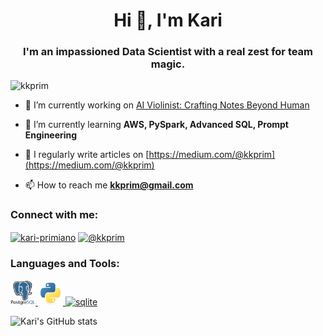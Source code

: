 <h1 align="center">Hi 👋, I'm Kari</h1>
<h3 align="center">I'm an impassioned Data Scientist with a real zest for team magic.</h3>

<p align="left"> <img src="https://komarev.com/ghpvc/?username=kkprim&label=Profile%20views&color=0e75b6&style=flat" alt="kkprim" /> </p>


- 🔭 I’m currently working on [AI Violinist: Crafting Notes Beyond Human](https://github.com/kkprim/Neural-Net-Generative-AI-Violin-Composition)

- 🌱 I’m currently learning **AWS, PySpark, Advanced SQL, Prompt Engineering**

- 📝 I regularly write articles on [https://medium.com/@kkprim](https://medium.com/@kkprim)

- 📫 How to reach me **kkprim@gmail.com**


<h3 align="left">Connect with me:</h3>
<p align="left">
<a href="https://linkedin.com/in/kari-primiano" target="blank"><img align="center" src="https://raw.githubusercontent.com/rahuldkjain/github-profile-readme-generator/master/src/images/icons/Social/linked-in-alt.svg" alt="kari-primiano" height="30" width="40" /></a>
<a href="https://medium.com/@kkprim" target="blank"><img align="center" src="https://raw.githubusercontent.com/rahuldkjain/github-profile-readme-generator/master/src/images/icons/Social/medium.svg" alt="@kkprim" height="30" width="40" /></a>
</p>

<h3 align="left">Languages and Tools:</h3>
<p align="left"> <a href="https://www.postgresql.org" target="_blank" rel="noreferrer"> <img src="https://raw.githubusercontent.com/devicons/devicon/master/icons/postgresql/postgresql-original-wordmark.svg" alt="postgresql" width="40" height="40"/> </a> <a href="https://www.python.org" target="_blank" rel="noreferrer"> <img src="https://raw.githubusercontent.com/devicons/devicon/master/icons/python/python-original.svg" alt="python" width="40" height="40"/> </a> <a href="https://www.sqlite.org/" target="_blank" rel="noreferrer"> <img src="https://www.vectorlogo.zone/logos/sqlite/sqlite-icon.svg" alt="sqlite" width="40" height="40"/> </a> </p>

![Kari's GitHub stats](https://github-readme-stats.vercel.app/api?username=kkprim&show_icons=true&theme=tokyonight)
